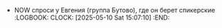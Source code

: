 - NOW спроси у Евгения (группа Бутово), где он берет спикерские
  :LOGBOOK:
  CLOCK: [2025-05-10 Sat 15:07:10]
  :END: